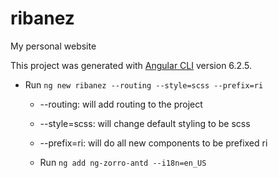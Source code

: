 # ribanez
My personal website

This project was generated with [Angular CLI](https://github.com/angular/angular-cli) version 6.2.5.

* Run `ng new ribanez --routing --style=scss --prefix=ri`

  * --routing: will add routing to the project
  * --style=scss: will change default styling to be scss
  * --prefix=ri: will do all new components to be prefixed ri

  * Run `ng add ng-zorro-antd --i18n=en_US`